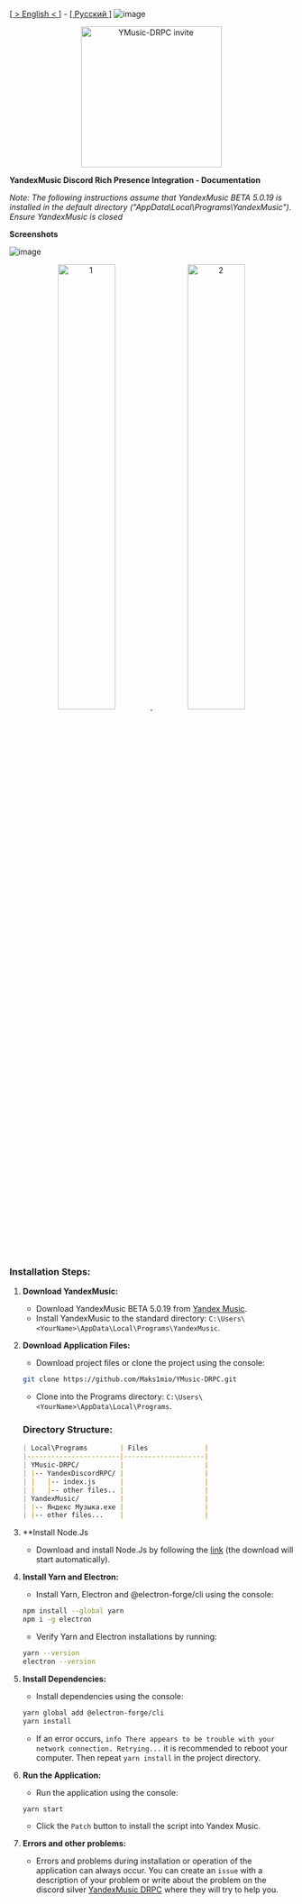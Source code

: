 [[ > English < ]](https://github.com/Maks1mio/YMusic-DRPC/blob/patcher/doc/en/readme.md) - [[ Русский ]](https://github.com/Maks1mio/YMusic-DRPC/tree/patcher)
![image](https://github.com/Maks1mio/YMusic-DRPC/assets/44835662/ee18b157-914d-495c-a4a0-7569ad0a2872)

<p align="center">
   <a href="https://discord.gg/qy42uGTzRy">
      <img width="250" alt="YMusic-DRPC invite" src="https://github.com/Maks1mio/YMusic-DRPC/assets/44835662/e4604edc-4bea-4bcc-80e4-49d3ec6bce33">
   </a>
</p>

**YandexMusic Discord Rich Presence Integration - Documentation**

*Note: The following instructions assume that YandexMusic BETA 5.0.19 is installed in the default directory ("AppData\Local\Programs\YandexMusic"). Ensure YandexMusic is closed*

**Screenshots**

![image](https://github.com/Maks1mio/YMusic-DRPC/assets/44835662/433a2d4e-6836-438e-8100-151bf405546f)

<p align="center">
   <a href="https://discord.gg/qy42uGTzRy">
      <img width="45%" alt="1" src="https://github.com/Maks1mio/YMusic-DRPC/assets/44835662/cea9c24e-8249-4f84-8c8b-f7120475e3bb">
      <img width="45%" alt="2" src="https://github.com/Maks1mio/YMusic-DRPC/assets/44835662/f576e409-3378-4bf0-b153-b01a6d5c13c3">
   </a>
</p>

### Installation Steps:

1. **Download YandexMusic:**
   - Download YandexMusic BETA 5.0.19 from [Yandex Music](https://music.yandex.ru/download/?utm_source=music&utm_medium=selfpromo_music&utm_term=branding&utm_campaign=app).
   - Install YandexMusic to the standard directory: `C:\Users\<YourName>\AppData\Local\Programs\YandexMusic`.

2. **Download Application Files:**
   - Download project files or clone the project using the console:
    ```bash
    git clone https://github.com/Maks1mio/YMusic-DRPC.git
    ```
   - Clone into the Programs directory: `C:\Users\<YourName>\AppData\Local\Programs`.

    ### Directory Structure:
    ```markdown
    | Local\Programs        | Files              |
    |-----------------------|--------------------|
    | YMusic-DRPC/          |                    |
    | |-- YandexDiscordRPC/ |                    |
    | |   |-- index.js      |                    |
    | |   |-- other files.. |                    |
    | YandexMusic/          |                    |
    | |-- Яндекс Музыка.exe |                    |
    | |-- other files...    |                    |
    ```  
3. **Install Node.Js
   - Download and install Node.Js by following the [link](https://nodejs.org/dist/v21.7.3/node-v21.7.3-x64.msi) (the download will start automatically).

4. **Install Yarn and Electron:**
   - Install Yarn, Electron and @electron-forge/cli using the console:
    ```bash
    npm install --global yarn
    npm i -g electron
    ```
   - Verify Yarn and Electron installations by running:
    ```bash
    yarn --version
    electron --version
    ```
5. **Install Dependencies:**
   - Install dependencies using the console:
    ```bash
    yarn global add @electron-forge/cli
    yarn install
    ```
   - If an error occurs, `info There appears to be trouble with your network connection. Retrying...` it is recommended to reboot your computer. Then repeat `yarn install` in the project directory.
  
6. **Run the Application:**
    - Run the application using the console:
     ```bash
     yarn start
     ```
    - Click the `Patch` button to install the script into Yandex Music.
7. **Errors and other problems:**
    - Errors and problems during installation or operation of the application can always occur. You can create an `issue` with a description of your problem or write about the problem on the discord silver [YandexMusic DRPC](https://discord.gg/qy42uGTzRy ) where they will try to help you.



